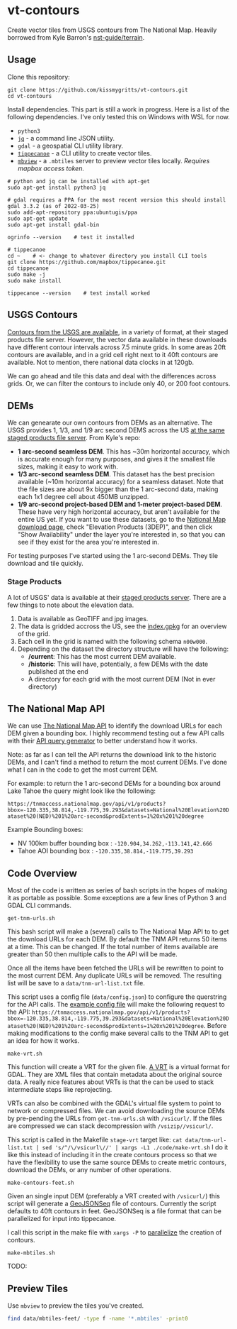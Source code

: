 # vt-contours

Create vector tiles from USGS contours from The National Map. Heavily borrowed from Kyle Barron's [nst-guide/terrain](https://github.com/nst-guide/terrain).

## Usage

Clone this repository:

```shell
git clone https://github.com/kissmygritts/vt-contours.git
cd vt-contours
```

Install dependencies. This part is still a work in progress. Here is a list of the following dependencies. I've only tested this on Windows with WSL for now.

* `python3`
* [`jq`](https://stedolan.github.io/jq/) - a command line JSON utility.
* `gdal` - a geospatial CLI utility library.
* [`tippecanoe`](https://github.com/mapbox/tippecanoe) - a CLI utility to create vector tiles.
* [`mbview`](https://github.com/mapbox/mbview) - a `.mbtiles` server to preview vector tiles locally. *Requires mapbox access token.*

```shell
# python and jq can be installed with apt-get
sudo apt-get install python3 jq

# gdal requires a PPA for the most recent version this should install gdal 3.3.2 (as of 2022-03-25)
sudo add-apt-repository ppa:ubuntugis/ppa
sudo apt-get update
sudo apt-get install gdal-bin

ogrinfo --version    # test it installed

# tippecanoe 
cd ~    # <- change to whatever directory you install CLI tools
git clone https://github.com/mapbox/tippecanoe.git
cd tippecanoe
sudo make -j
sudo make install

tippecanoe --version    # test install worked
```

## USGS Contours

[Contours from the USGS are available](http://prd-tnm.s3.amazonaws.com/index.html?prefix=StagedProducts/Contours/), in a variety of format, at their staged products file server. However, the vector data available in these downloads have different contour intervals across 7.5 minute grids. In some areas 20ft contours are available, and in a grid cell right next to it 40ft contours are available. Not to mention, there national data clocks in at 120gb. 

We can go ahead and tile this data and deal with the differences across grids. Or, we can filter the contours to include only 40, or 200 foot contours.

## DEMs

We can genearate our own contours from DEMs as an alternative. The USGS provides 1, 1/3, and 1/9 arc second DEMS across the US [at the same staged products file server](http://prd-tnm.s3.amazonaws.com/index.html?prefix=StagedProducts/Elevation/). From Kyle's repo:

- **1 arc-second seamless DEM**. This has ~30m horizontal accuracy, which is accurate enough for many purposes, and gives it the smallest file sizes, making it easy to work with.
- **1/3 arc-second seamless DEM**. This dataset has the best precision available (~10m horizontal accuracy) for a seamless dataset. Note that the file sizes are about 9x bigger than the 1 arc-second data, making each 1x1 degree cell about 450MB unzipped.
- **1/9 arc-second project-based DEM and 1-meter project-based DEM**. These have very high horizontal accuracy, but aren't available for the entire US yet. If you want to use these datasets, go to the [National Map download page](https://viewer.nationalmap.gov/basic/), check "Elevation Products (3DEP)", and then click "Show Availability" under the layer you're interested in, so that you can see if they exist for the area you're interested in.

For testing purposes I've started using the 1 arc-second DEMs. They tile download and tile quickly.

### Stage Products

A lot of USGS' data is available at their [staged products server](http://prd-tnm.s3.amazonaws.com/index.html?prefix=). There are a few things to note about the elevation data. 

1. Data is available as GeoTIFF and jpg images. 
2. The data is gridded accross the US, see the [index.gpkg](http://prd-tnm.s3.amazonaws.com/index.html?prefix=StagedProducts/Elevation/1/TIFF/) for an overview of the grid.
3. Each cell in the grid is named with the following schema `n00w000`.
4. Depending on the dataset the directory structure will have the following:
    * **/current**: This has the most current DEM available. 
    * **/historic**: This will have, potentially, a few DEMs with the date published at the end
    * A directory for each grid with the most current DEM (Not in ever directory)

## The National Map API

We can use [The National Map API](https://apps.nationalmap.gov/tnmaccess/#/) to identify the download URLs for each DEM given a bounding box. I highly recommend testing out a few API calls with their [API query generator](https://apps.nationalmap.gov/tnmaccess/#/product) to better understand how it works. 

Note: as far as I can tell the API returns the download link to the historic DEMs, and I can't find a method to return the most current DEMs. I've done what I can in the code to get the most current DEM.

For example: to return the 1 arc-second DEMs for a bounding box around Lake Tahoe the query might look like the following:

`https://tnmaccess.nationalmap.gov/api/v1/products?bbox=-120.335,38.814,-119.775,39.293&datasets=National%20Elevation%20Dataset%20(NED)%201%20arc-second&prodExtents=1%20x%201%20degree`

Example Bounding boxes:

* NV 100km buffer bounding box : `-120.904,34.262,-113.141,42.666`
* Tahoe AOI bounding box       : `-120.335,38.814,-119.775,39.293`

## Code Overview

Most of the code is written as series of bash scripts in the hopes of making it as portable as possible. Some exceptions are a few lines of Python 3 and GDAL CLI commands. 

`get-tnm-urls.sh`

This bash script will make a (several) calls to The National Map API to to get the download URLs for each DEM. By default the TNM API returns 50 items at a time. This can be changed. If the total number of items available are greater than 50 then multiple calls to the API will be made. 

Once all the items have been fetched the URLs will be rewritten to point to the most current DEM. Any duplicate URLs will be removed. The resulting list will be save to a `data/tnm-url-list.txt` file. 

This script uses a config file (`data/config.json`) to configure the querstring for the API calls. The [example config file](data/config.json) will make the following request to the API: `https://tnmaccess.nationalmap.gov/api/v1/products?bbox=-120.335,38.814,-119.775,39.293&datasets=National%20Elevation%20Dataset%20(NED)%201%20arc-second&prodExtents=1%20x%201%20degree`. Before making modifications to the config make several calls to the TNM API to get an idea for how it works.

`make-vrt.sh`

This function will create a VRT for the given file. [A VRT](https://gdal.org/drivers/raster/vrt.) is a virtual format for GDAL. They are XML files that contain metadata about the original source data. A really nice features about VRTs is that the can be used to stack intermediate steps like reprojecting. 

VRTs can also be combined with the GDAL's virtual file system to point to network or compressed files. We can avoid downloading the source DEMs by pre-pending the URLs from `get-tnm-urls.sh` with `/vsicurl/`. If the files are compressed we can stack decompression with `/vsizip//vsicurl/`.

This script is called in the Makefile `stage-vrt` target like: `cat data/tnm-url-list.txt | sed 's/^/\/vsicurl\//' | xargs -L1 ./code/make-vrt.sh` I do it like this instead of including it in the create contours process so that we have the flexibility to use the same source DEMs to create metric contours, download the DEMs, or any number of other operations.

`make-contours-feet.sh`

Given an single input DEM (preferably a VRT created with `/vsicurl/`) this script will generate a [GeoJSONSeq](https://gdal.org/drivers/vector/geojsonseq.html) file of contours. Currently the script defaults to 40ft contours in feet. GeoJSONSeq is a file format that can be parallelized for input into tippecanoe.

I call this script in the make file with `xargs -P` to [parallelize](https://www.gnu.org/software/findutils/manual/html_node/find_html/Controlling-Parallelism.html) the creation of contours.

`make-mbtiles.sh`

TODO:

## Preview Tiles

Use `mbview` to preview the tiles you've created.

```bash
find data/mbtiles-feet/ -type f -name '*.mbtiles' -print0
```